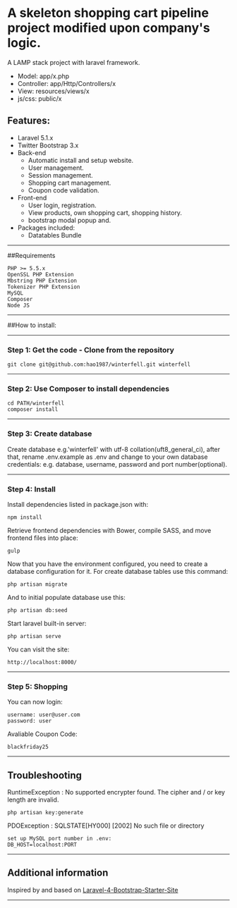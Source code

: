 # A skeleton shopping cart pipeline project modified upon company's logic.
A LAMP stack project with laravel framework.
* Model: app/x.php
* Controller: app/Http/Controllers/x
* View: resources/views/x
* js/css: public/x

<a name="feature1"></a>
## Features:
* Laravel 5.1.x
* Twitter Bootstrap 3.x
* Back-end
	* Automatic install and setup website.
	* User management.
	* Session management.
	* Shopping cart management.
	* Coupon code validation.
* Front-end
	* User login, registration.
	* View products, own shopping cart, shopping history.
    * bootstrap modal popup and.
* Packages included:
	* Datatables Bundle

-----
<a name="feature2"></a>
##Requirements

	PHP >= 5.5.x
	OpenSSL PHP Extension
	Mbstring PHP Extension
	Tokenizer PHP Extension
	MySQL
	Composer
	Node JS

-----
<a name="feature3"></a>
##How to install:

-----
<a name="step1"></a>
### Step 1: Get the code - Clone from the repository

    git clone git@github.com:hao1987/winterfell.git winterfell

-----
<a name="step2"></a>
### Step 2: Use Composer to install dependencies
    cd PATH/winterfell
    composer install

-----
<a name="step3"></a>
### Step 3: Create database

Create database e.g.'winterfell' with utf-8 collation(uft8_general_ci), after that, rename .env.example as .env and change to your own database credentials: e.g. database, username, password and port number(optional).

-----
<a name="step4"></a>
### Step 4: Install

Install dependencies listed in package.json with:

    npm install

Retrieve frontend dependencies with Bower, compile SASS, and move frontend files into place:

    gulp

Now that you have the environment configured, you need to create a database configuration for it. For create database tables use this command:

    php artisan migrate

And to initial populate database use this:

    php artisan db:seed

Start laravel built-in server:

    php artisan serve

You can visit the site:

	http://localhost:8000/
-----
<a name="step5"></a>
### Step 5: Shopping

You can now login:

    username: user@user.com
    password: user

Avaliable Coupon Code:

    blackfriday25
-----

<a name="feature4"></a>
## Troubleshooting

RuntimeException : No supported encrypter found. The cipher and / or key length are invalid.

    php artisan key:generate

PDOException : SQLSTATE[HY000] [2002] No such file or directory

    set up MySQL port number in .env:
    DB_HOST=localhost:PORT
-----

<a name="feature5"></a>
## Additional information

Inspired by and based on [Laravel-4-Bootstrap-Starter-Site](https://github.com/andrew13/Laravel-4-Bootstrap-Starter-Site)

----

